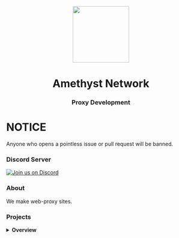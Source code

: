 <!--
                                _     _                     _       _   _          _                               _    
     /\                        | |   | |                   | |     | \ | |        | |                             | |   
    /  \     _ __ ___     ___  | |_  | |__    _   _   ___  | |_    |  \| |   ___  | |_  __      __   ___    _ __  | | __
   / /\ \   | '_ ` _ \   / _ \ | __| | '_ \  | | | | / __| | __|   | . ` |  / _ \ | __| \ \ /\ / /  / _ \  | '__| | |/ /
  / ____ \  | | | | | | |  __/ | |_  | | | | | |_| | \__ \ | |_    | |\  | |  __/ | |_   \ V  V /  | (_) | | |    |   < 
 /_/    \_\ |_| |_| |_|  \___|  \__| |_| |_|  \__, | |___/  \__|   |_| \_|  \___|  \__|   \_/\_/    \___/  |_|    |_|\_\
                                               __/ |                                                                    
                                              |___/                                                                     
-->
<!-- The font is called Big, if you are wondering -->
<div align="center">
<kbd>
<img width="150px" src="https://amethystnetwork-dev.github.io/assets/img/logo.png">
</kbd>

<h1>Amethyst Network</h1>
<h3>Proxy Development</h3>
</div>

# NOTICE

Anyone who opens a pointless issue or pull request will be banned.

### Discord Server

[![Join us on Discord](https://invidget.switchblade.xyz/J3VPy5Vy8x?theme=light)](https://discord.gg/J3VPy5Vy8x)

### About

We make web-proxy sites.

### Projects
<details>
<summary><b>Overview</b></summary>

**Main**

- [Incognito](https://github.com/amethystnetwork-dev/Incognito) - Unofficial Incognito easy deployment version with TompHTTP bare server included.
- [Incognito-Lite](https://github.com/amethystnetwork-dev/Incognito-Lite) - A lite version of incognito powered by BUFFY.
- [Tsunami Updated](https://github.com/amethystnetwork-dev/Tsunami) - Tsunami Updated is a continuation of Nebelung's work.
- [Bare Server Deployable](https://github.com/amethystnetwork-dev/bare-server-deployable) - A deployable version of the Bare Sever.
- [Hypertabs](https://github.com/amethystnetwork-dev/Hypertabs) - A deployable version of Hypertabs.

**Other**

- [gfiles-fork](https://github.com/amethystnetwork-dev/gfiles-fork) - Modified fork of [BinBashBanana/gfiles](https://github.com/BinBashBanana/gfiles).
- [google](https://github.com/amethystnetwork-dev/google) - Something found on Replit.

**WIP**

- [Amethyst](https://github.com/amethystnetwork-dev/Amethyst) - Custom proxy website made for TN's proxathon.
</details>
